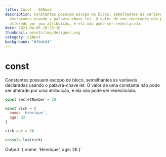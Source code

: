 ```yaml
---
title: Const - ESNext
description: Constantes possuem escopo de bloco, semelhantes às variáveis
  declaradas usando o palavra-chave let. O valor de uma constante não pode ser
  alterado por uma atribuição, e ela não pode ser redeclarada.
date: 2021-04-06 10:28:16
thumbnail: assets/img/designer.svg
category: ESNext
background: "#fbde34"
---
```

# const

Constantes possuem escopo de bloco, semelhantes às variáveis declaradas usando o palavra-chave let. O valor de uma constante não pode ser alterado por uma atribuição, e ela não pode ser redeclarada.

```javascript
const secretNumber = 28

const rick = {
  nome: 'Henrique',
  age: 32
}

rick.age = 26

console.log(rick)
```

Output \`{ nome: 'Henrique', age: 26 }\`
